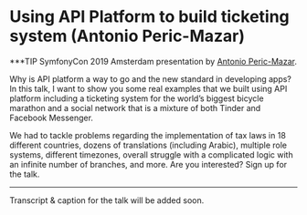 # Using API Platform to build ticketing system (Antonio Peric-Mazar)

***TIP
SymfonyCon 2019 Amsterdam presentation by [Antonio Peric-Mazar](https://connect.symfony.com/api/alternates/890373d0-07da-40d2-98fa-9c3f1f8b19dc).

Why is API platform a way to go and the new standard in developing apps? In this talk, I want to show you some real examples that we built using API platform including a ticketing system for the world’s biggest bicycle marathon and a social network that is a mixture of both Tinder and Facebook Messenger.

We had to tackle problems regarding the implementation of tax laws in 18 different countries, dozens of translations (including Arabic), multiple role systems, different timezones, overall struggle with a complicated logic with an infinite number of branches, and more. Are you interested? Sign up for the talk.
***

Transcript & caption for the talk will be added soon.